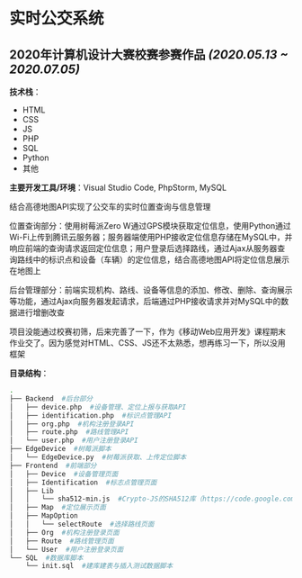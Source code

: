 # 实时公交系统
## 2020年计算机设计大赛校赛参赛作品 _(2020.05.13 ~ 2020.07.05)_

**技术栈**：
* HTML
* CSS
* JS
* PHP
* SQL
* Python
* 其他

**主要开发工具/环境**：Visual Studio Code, PhpStorm, MySQL

结合高德地图API实现了公交车的实时位置查询与信息管理

位置查询部分：使用树莓派Zero W通过GPS模块获取定位信息，使用Python通过Wi-Fi上传到腾讯云服务器；服务器端使用PHP接收定位信息存储在MySQL中，并响应前端的查询请求返回定位信息；用户登录后选择路线，通过Ajax从服务器查询路线中的标识点和设备（车辆）的定位信息，结合高德地图API将定位信息展示在地图上

后台管理部分：前端实现机构、路线、设备等信息的添加、修改、删除、查询展示等功能，通过Ajax向服务器发起请求，后端通过PHP接收请求并对MySQL中的数据进行增删改查

项目没能通过校赛初筛，后来完善了一下，作为《移动Web应用开发》课程期末作业交了。因为感觉对HTML、CSS、JS还不太熟悉，想再练习一下，所以没用框架

**目录结构**：
```sh
.
├── Backend  #后台部分
│   ├── device.php  #设备管理、定位上报与获取API
│   ├── identification.php  #标识点管理API
│   ├── org.php  #机构注册登录API
│   ├── route.php  #路线管理API
│   └── user.php  #用户注册登录API
├── EdgeDevice  #树莓派脚本
│   └── EdgeDevice.py  #树莓派获取、上传定位脚本
├── Frontend  #前端部分
│   ├── Device  #设备管理页面
│   ├── Identification  #标志点管理页面
│   ├── Lib
│   │   └── sha512-min.js  #Crypto-JS的SHA512库（https://code.google.com/archive/p/crypto-js/）
│   ├── Map  #定位展示页面
│   ├── MapOption
│   │   └── selectRoute  #选择路线页面
│   ├── Org  #机构注册登录页面
│   ├── Route  #路线管理页面
│   └── User  #用户注册登录页面
└── SQL  #数据库脚本
    └── init.sql  #建库建表与插入测试数据脚本
```
